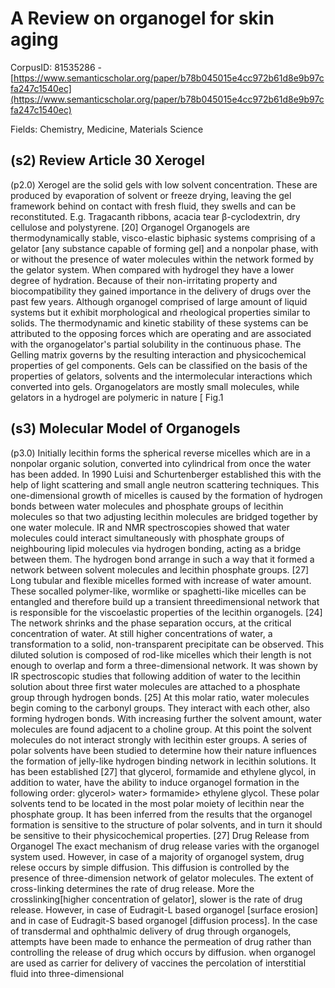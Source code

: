 # A Review on organogel for skin aging

CorpusID: 81535286 - [https://www.semanticscholar.org/paper/b78b045015e4cc972b61d8e9b97cfa247c1540ec](https://www.semanticscholar.org/paper/b78b045015e4cc972b61d8e9b97cfa247c1540ec)

Fields: Chemistry, Medicine, Materials Science

## (s2) Review Article 30 Xerogel
(p2.0) Xerogel are the solid gels with low solvent concentration. These are produced by evaporation of solvent or freeze drying, leaving the gel framework behind on contact with fresh fluid, they swells and can be reconstituted. E.g. Tragacanth ribbons, acacia tear β-cyclodextrin, dry cellulose and polystyrene. [20] Organogel Organogels are thermodynamically stable, visco-elastic biphasic systems comprising of a gelator [any substance capable of forming gel] and a nonpolar phase, with or without the presence of water molecules within the network formed by the gelator system. When compared with hydrogel they have a lower degree of hydration. Because of their non-irritating property and biocompatibility they gained importance in the delivery of drugs over the past few years. Although organogel comprised of large amount of liquid systems but it exhibit morphological and rheological properties similar to solids. The thermodynamic and kinetic stability of these systems can be attributed to the opposing forces which are operating and are associated with the organogelator's partial solubility in the continuous phase. The Gelling matrix governs by the resulting interaction and physicochemical properties of gel components. Gels can be classified on the basis of the properties of gelators, solvents and the intermolecular interactions which converted into gels. Organogelators are mostly small molecules, while gelators in a hydrogel are polymeric in nature [ Fig.1 
## (s3) Molecular Model of Organogels
(p3.0) Initially lecithin forms the spherical reverse micelles which are in a nonpolar organic solution, converted into cylindrical from once the water has been added. In 1990 Luisi and Schurtenberger established this with the help of light scattering and small angle neutron scattering techniques. This one-dimensional growth of micelles is caused by the formation of hydrogen bonds between water molecules and phosphate groups of lecithin molecules so that two adjusting lecithin molecules are bridged together by one water molecule. IR and NMR spectroscopies showed that water molecules could interact simultaneously with phosphate groups of neighbouring lipid molecules via hydrogen bonding, acting as a bridge between them. The hydrogen bond arrange in such a way that it formed a network between solvent molecules and lecithin phosphate groups. [27] Long tubular and flexible micelles formed with increase of water amount. These socalled polymer-like, wormlike or spaghetti-like micelles can be entangled and therefore build up a transient threedimensional network that is responsible for the viscoelastic properties of the lecithin organogels. [24] The network shrinks and the phase separation occurs, at the critical concentration of water. At still higher concentrations of water, a transformation to a solid, non-transparent precipitate can be observed. This diluted solution is composed of rod-like micelles which their length is not enough to overlap and form a three-dimensional network. It was shown by IR spectroscopic studies that following addition of water to the lecithin solution about three first water molecules are attached to a phosphate group through hydrogen bonds. [25] At this molar ratio, water molecules begin coming to the carbonyl groups. They interact with each other, also forming hydrogen bonds. With increasing further the solvent amount, water molecules are found adjacent to a choline group. At this point the solvent molecules do not interact strongly with lecithin ester groups. A series of polar solvents have been studied to determine how their nature influences the formation of jelly-like hydrogen binding network in lecithin solutions. It has been established [27] that glycerol, formamide and ethylene glycol, in addition to water, have the ability to induce organogel formation in the following order: glycerol> water> formamide> ethylene glycol. These polar solvents tend to be located in the most polar moiety of lecithin near the phosphate group. It has been inferred from the results that the organogel formation is sensitive to the structure of polar solvents, and in turn it should be sensitive to their physicochemical properties. [27] Drug Release from Organogel The exact mechanism of drug release varies with the organogel system used. However, in case of a majority of organogel system, drug relese occurs by simple diffusion. This diffusion is controlled by the presence of three-dimension network of gelator molecules. The extent of cross-linking determines the rate of drug release. More the crosslinking[higher concentration of gelator], slower is the rate of drug release. However, in case of Eudragit-L based organogel [surface erosion] and in case of Eudragit-S based organogel [diffusion process]. In the case of transdermal and ophthalmic delivery of drug through organogels, attempts have been made to enhance the permeation of drug rather than controlling the release of drug which occurs by diffusion. when organogel are used as carrier for delivery of vaccines the percolation of interstitial fluid into three-dimensional
